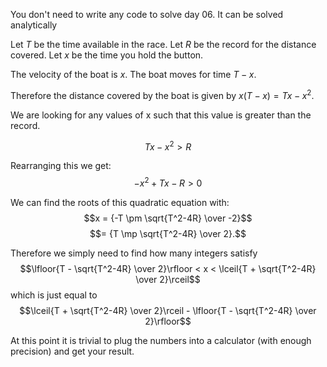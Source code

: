 You don't need to write any code to solve day 06.
It can be solved analytically

Let $T$ be the time available in the race.
Let $R$ be the record for the distance covered.
Let $x$ be the time you hold the button.

The velocity of the boat is $x$.
The boat moves for time $T - x$.

Therefore the distance covered by the boat is given by
$x(T-x) = Tx - x^2$.

We are looking for any values of x such that this value is greater than the record.

$$ Tx - x^2 > R $$

Rearranging this we get:
$$-x^2 + Tx - R > 0$$

We can find the roots of this quadratic equation with:
$$x = {-T \pm \sqrt{T^2-4R} \over -2}$$
$$= {T \mp \sqrt{T^2-4R} \over 2}.$$

Therefore we simply need to find how many integers satisfy
$$\lfloor{T - \sqrt{T^2-4R} \over 2}\rfloor < x <
\lceil{T + \sqrt{T^2-4R} \over 2}\rceil$$
which is just equal to
$$\lceil{T + \sqrt{T^2-4R} \over 2}\rceil - \lfloor{T - \sqrt{T^2-4R} \over 2}\rfloor$$

At this point it is trivial to plug the numbers into a calculator (with enough precision)
and get your result.
